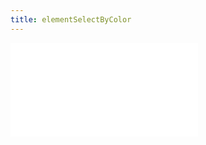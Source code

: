 ```yaml
---
title: elementSelectByColor
---
```


<embed src="@/docs/api/interaction/elementSelectByColor.zh.md"></embed>